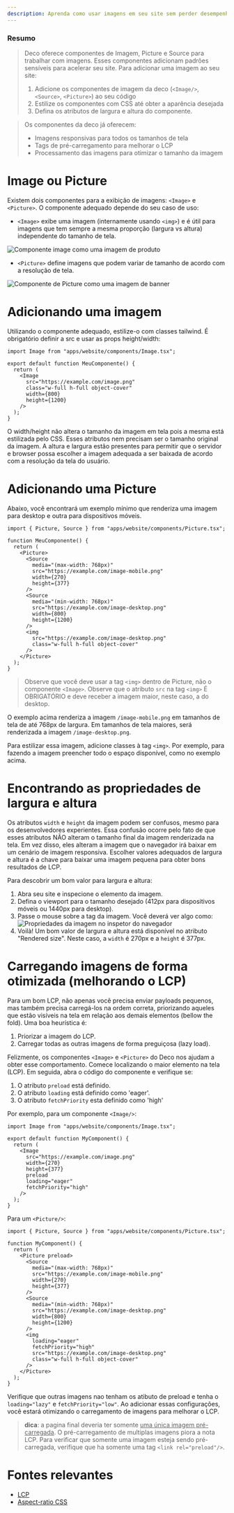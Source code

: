 ```yaml
---
description: Aprenda como usar imagens em seu site sem perder desempenho.
---
```


### Resumo

> Deco oferece componentes de Imagem, Picture e Source para trabalhar com
> imagens. Esses componentes adicionam padrões sensíveis para acelerar seu site.
> Para adicionar uma imagem ao seu site:
>
> 1. Adicione os componentes de imagem da deco (`<Image/>`, `<Source>`,
>    `<Picture>`) ao seu código
> 2. Estilize os componentes com CSS até obter a aparência desejada
> 3. Defina os atributos de largura e altura do componente.

> Os componentes da deco já oferecem:
>
> - Imagens responsivas para todos os tamanhos de tela
> - Tags de pré-carregamento para melhorar o LCP
> - Processamento das imagens para otimizar o tamanho da imagem

# Image ou Picture

Existem dois componentes para a exibição de imagens: `<Image>` e `<Picture>`. O
componente adequado depende do seu caso de uso:

- `<Image>` exibe uma imagem (internamente usando `<img>`) e é útil para imagens
  que tem sempre a mesma proporção (largura vs altura) independente do tamanho
  de tela.

<img alt="Componente image como uma imagem de produto" src="/docs/image-aspect-ratio.png">

- `<Picture>` define imagens que podem variar de tamanho de acordo com a
  resolução de tela.

<img alt="Componente de Picture como uma imagem de banner" src="/docs/picture-aspect-ratio.png">

# Adicionando uma imagem

Utilizando o componente adequado, estilize-o com classes tailwind. É obrigatório
definir a src e usar as props height/width:

```tsx
import Image from "apps/website/components/Image.tsx";

export default function MeuComponente() {
  return (
    <Image
      src="https://example.com/image.png"
      class="w-full h-full object-cover"
      width={800}
      height={1200}
    />
  );
}
```

O width/height não altera o tamanho da imagem em tela pois a mesma está
estilizada pelo CSS. Esses atributos nem precisam ser o tamanho original da
imagem. A altura e largura estão presentes para permitir que o servidor e
browser possa escolher a imagem adequada a ser baixada de acordo com a resolução
da tela do usuário.

# Adicionando uma Picture

Abaixo, você encontrará um exemplo mínimo que renderiza uma imagem para desktop
e outra para dispositivos móveis.

```tsx
import { Picture, Source } from "apps/website/components/Picture.tsx";

function MeuComponente() {
  return (
    <Picture>
      <Source
        media="(max-width: 768px)"
        src="https://example.com/image-mobile.png"
        width={270}
        height={377}
      />
      <Source
        media="(min-width: 768px)"
        src="https://example.com/image-desktop.png"
        width={800}
        height={1200}
      />
      <img
        src="https://example.com/image-desktop.png"
        class="w-full h-full object-cover"
      />
    </Picture>
  );
}
```

> Observe que você deve usar a tag `<img>` dentro de Picture, não o componente
> `<Image>`. Observe que o atributo `src` na tag `<img>` É OBRIGATÓRIO e deve
> receber a imagem maior, neste caso, a do desktop.

O exemplo acima renderiza a imagem `/image-mobile.png` em tamanhos de tela de
até 768px de largura. Em tamanhos de tela maiores, será renderizada a imagem
`/image-desktop.png`.

Para estilizar essa imagem, adicione classes à tag `<img>`. Por exemplo, para
fazendo a imagem preencher todo o espaço disponível, como no exemplo acima.

# Encontrando as propriedades de largura e altura

Os atributos `width` e `height` da imagem podem ser confusos, mesmo para os
desenvolvedores experientes. Essa confusão ocorre pelo fato de que esses
atributos NÃO alteram o tamanho final da imagem renderizada na tela. Em vez
disso, eles alteram a imagem que o navegador irá baixar em um cenário de imagem
responsiva. Escolher valores adequados de largura e altura é a chave para baixar
uma imagem pequena para obter bons resultados de LCP.

Para descobrir um bom valor para largura e altura:

1. Abra seu site e inspecione o elemento da imagem.
2. Defina o viewport para o tamanho desejado (412px para dispositivos móveis ou
   1440px para desktop).
3. Passe o mouse sobre a tag da imagem. Você deverá ver algo como:
   <img alt="Propriedades da imagem no inspetor do navegador" src="/docs/width-attribute.png" />
4. Voilà! Um bom valor de largura e altura está disponível no atributo "Rendered
   size". Neste caso, a `width` é 270px e a `height` é 377px.

# Carregando imagens de forma otimizada (melhorando o LCP)

Para um bom LCP, não apenas você precisa enviar payloads pequenos, mas também
precisa carregá-los na ordem correta, priorizando aqueles que estão visíveis na
tela em relação aos demais elementos (bellow the fold). Uma boa heurística é:

1. Priorizar a imagem do LCP.
2. Carregar todas as outras imagens de forma preguiçosa (lazy load).

Felizmente, os componentes `<Image>` e `<Picture>` do Deco nos ajudam a obter
esse comportamento. Comece localizando o maior elemento na tela (LCP). Em
seguida, abra o código do componente e verifique se:

1. O atributo `preload` está definido.
2. O atributo `loading` está definido como 'eager'.
3. O atributo `fetchPriority` esta definido como 'high'

Por exemplo, para um componente `<Image/>`:

```tsx
import Image from "apps/website/components/Image.tsx";

export default function MyComponent() {
  return (
    <Image
      src="https://example.com/image.png"
      width={270}
      height={377}
      preload
      loading="eager"
      fetchPriority="high"
    />
  );
}
```

Para um `<Picture/>`:

```tsx
import { Picture, Source } from "apps/website/components/Picture.tsx";

function MyComponent() {
  return (
    <Picture preload>
      <Source
        media="(max-width: 768px)"
        src="https://example.com/image-mobile.png"
        width={270}
        height={377}
      />
      <Source
        media="(min-width: 768px)"
        src="https://example.com/image-desktop.png"
        width={800}
        height={1200}
      />
      <img
        loading="eager"
        fetchPriority="high"
        src="https://example.com/image-desktop.png"
        class="w-full h-full object-cover"
      />
    </Picture>
  );
}
```

Verifique que outras imagens nao tenham os atibuto de preload e tenha o
`loading="lazy"` e `fetchPriority="low"`. Ao adicionar essas configurações, você
estará otimizando o carregamento de imagens para melhorar o LCP.

> **dica**: a pagina final deveria ter somente <u>uma única imagem
> pré-carregada</u>. O pré-carregamento de multiplas imagens piora a nota LCP.
> Para verificar que somente uma imagem esteja sendo pré-carregada, verifique
> que ha somente uma tag `<link rel="preload"/>`.

# Fontes relevantes

- [LCP](https://web.dev/lcp/)
- [Aspect-ratio CSS](https://www.w3schools.com/cssref/css_pr_aspect-ratio.php)
